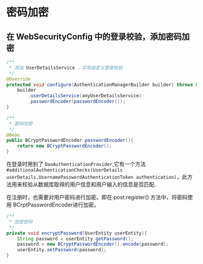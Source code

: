 # 密码加密

## 在 WebSecurityConfig 中的登录校验，添加密码加密

```java
/**
 * 添加 UserDetailsService ，实现自定义登录校验
 */
@Override
protected void configure(AuthenticationManagerBuilder builder) throws Exception{
    builder
        .userDetailsService(anyUserDetailsService)
        .passwordEncoder(passwordEncoder());
}

/**
 * 密码加密
 */
@Bean
public BCryptPasswordEncoder passwordEncoder(){
    return new BCryptPasswordEncoder();
}
```

在登录时用到了 `DaoAuthenticationProvider`,它有一个方法 `#additionalAuthenticationChecks(UserDetails userDetails,UsernamePasswordAuthenticationToken authentication)`，此方法用来校验从数据库取得的用户信息和用户输入的信息是否匹配.

在注册时，也需要对用户密码进行加密。即在 post:register() 方法中，将密码使用 BCrptPasswordEncoder进行加密。

```java
/**
 * 加密密码
 */
private void encryptPassword(UserEntity userEntity){
    String password = userEntity.getPassword();
    password = new BCryptPasswordEncoder().encode(password);
    userEntity.setPassword(password);
}
```
